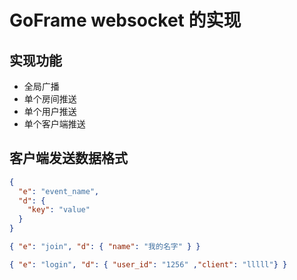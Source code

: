 # GoFrame websocket 的实现

## 实现功能

- 全局广播
- 单个房间推送
- 单个用户推送
- 单个客户端推送

## 客户端发送数据格式

```json
{
  "e": "event_name",
  "d": {
    "key": "value"
  }
}
```
```json
{ "e": "join", "d": { "name": "我的名字" } }
```

```json
{ "e": "login", "d": { "user_id": "1256" ,"client": "lllll"} }
```